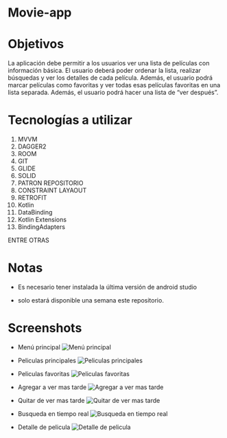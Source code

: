 # Movie-app

# Objetivos

La aplicación debe permitir a los usuarios ver una lista de películas con información básica. El
usuario deberá poder ordenar la lista, realizar búsquedas y ver los detalles de cada película.
Además, el usuario podrá marcar películas como favoritas y ver todas esas películas favoritas
en una lista separada. Además, el usuario podrá hacer una lista de “ver después”.

# Tecnologías a utilizar

1) MVVM
2) DAGGER2
3) ROOM
4) GIT
5) GLIDE
6) SOLID
7) PATRON REPOSITORIO
8) CONSTRAINT LAYAOUT
9) RETROFIT
10) Kotlin
11) DataBinding
12) Kotlin Extensions
13) BindingAdapters

ENTRE OTRAS

# Notas

* Es necesario tener instalada la última versión de android studio

* solo estará disponible una semana este repositorio.

# Screenshots

* Menú principal
![Menú principal](https://github.com/D3LE0N/Movie-app/blob/master/screenshots/menu_options.jpg)

* Peliculas principales
![Peliculas principales](https://github.com/D3LE0N/Movie-app/blob/master/screenshots/principal_movies.jpg)

* Peliculas favoritas
![Peliculas favoritas](https://github.com/D3LE0N/Movie-app/blob/master/screenshots/favorites.jpg)
  
* Agregar a ver mas tarde
  ![Agregar a ver mas tarde](https://github.com/D3LE0N/Movie-app/blob/master/screenshots/add_to_see_later.jpg)
  
* Quitar de ver mas tarde
  ![Quitar de ver mas tarde](https://github.com/D3LE0N/Movie-app/blob/master/screenshots/remove_from_see_later.jpg)

* Busqueda en tiempo real
  ![Busqueda en tiempo real](https://github.com/D3LE0N/Movie-app/blob/master/screenshots/realtime_search.jpg)


* Detalle de pelicula
  ![Detalle de pelicula](https://github.com/D3LE0N/Movie-app/blob/master/screenshots/details.jpg)



